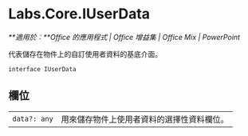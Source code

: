 
# Labs.Core.IUserData

 _**適用於︰**Office 的應用程式 | Office 增益集 | Office Mix | PowerPoint_

代表儲存在物件上的自訂使用者資料的基底介面。

```
interface IUserData
```


## 欄位


|||
|:-----|:-----|
| `data?: any`|用來儲存物件上使用者資料的選擇性資料欄位。|
